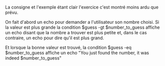La consigne et l'exemple étant clair l'exercice c'est montré moins ardu que prévu.

On fait d'abord un echo pour demander a l'utilisateur son nombre choisi.
Si la valeur est plus grande la condition $guess -gt $number_to_guess affiche un echo disant que la nombre a trouver est plus petite et, dans le cas contraire, un echo pour dire qu'il est plus grand.

Et lorsque la bonne valeur est trouvé, la condition $guess -eq $number_to_guess affiche un echo "You just found the number, it was indeed $number_to_guess"
